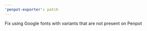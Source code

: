 ```yaml
---
'penpot-exporter': patch
---
```


Fix using Google fonts with variants that are not present on Penpot
